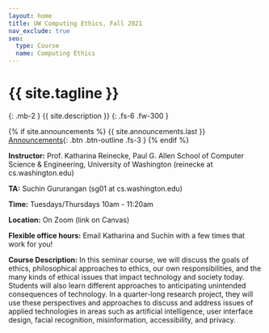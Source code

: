 ```yaml
---
layout: home
title: UW Computing Ethics, Fall 2021
nav_exclude: true
seo:
  type: Course
  name: Computing Ethics
---
```


# {{ site.tagline }}
{: .mb-2 }
{{ site.description }}
{: .fs-6 .fw-300 }

{% if site.announcements %}
{{ site.announcements.last }}
[Announcements](announcements.md){: .btn .btn-outline .fs-3 }
{% endif %}




**Instructor:** Prof. Katharina Reinecke, Paul G. Allen School of Computer Science & Engineering, University of Washington (reinecke at cs.washington.edu)

**TA:** Suchin Gururangan (sg01 at cs.washington.edu)

**Time:** Tuesdays/Thursdays 10am - 11:20am

**Location:** On Zoom (link on Canvas)

**Flexible office hours:** Email Katharina and Suchin with a few times that work for you!


**Course Description:** In this seminar course, we will discuss the goals of ethics, philosophical approaches to ethics, our own responsibilities, and the many kinds of ethical issues that impact technology and society today. Students will also learn different approaches to anticipating unintended consequences of technology. In a quarter-long research project, they will use these perspectives and approaches to discuss and address issues of applied technologies in areas such as artificial intelligence, user interface design, facial recognition, misinformation, accessibility, and privacy.

